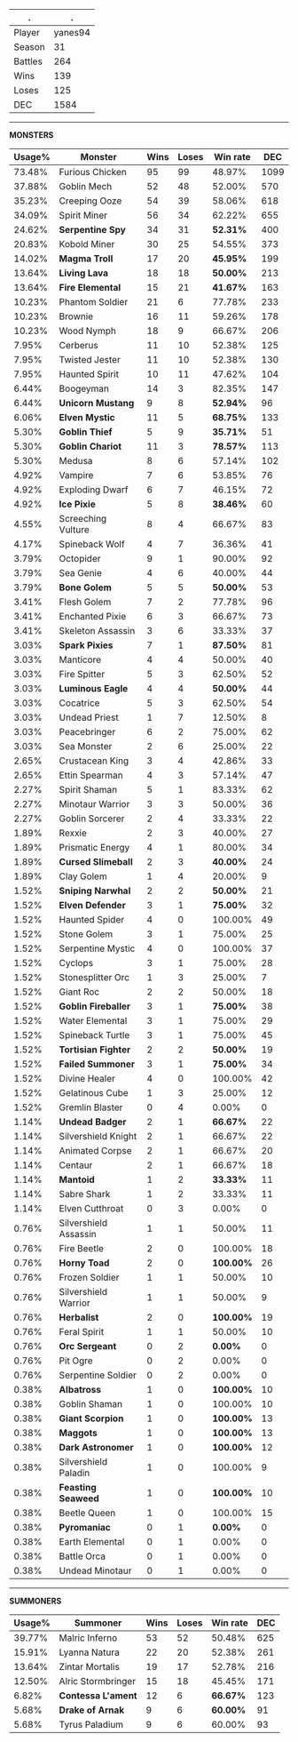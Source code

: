 .|.
|-|-
Player|yanes94
Season|31
Battles|264
Wins|139
Loses|125
DEC|1584

---
**MONSTERS**

Usage%|Monster|Wins|Loses|Win rate|DEC|
-|-|-|-|-|-|
73.48%|Furious Chicken|95|99|48.97%|1099|
37.88%|Goblin Mech|52|48|52.00%|570|
35.23%|Creeping Ooze|54|39|58.06%|618|
34.09%|Spirit Miner|56|34|62.22%|655|
24.62%|**Serpentine Spy**|34|31|**52.31%**|400|
20.83%|Kobold Miner|30|25|54.55%|373|
14.02%|**Magma Troll**|17|20|**45.95%**|199|
13.64%|**Living Lava**|18|18|**50.00%**|213|
13.64%|**Fire Elemental**|15|21|**41.67%**|163|
10.23%|Phantom Soldier|21|6|77.78%|233|
10.23%|Brownie|16|11|59.26%|178|
10.23%|Wood Nymph|18|9|66.67%|206|
7.95%|Cerberus|11|10|52.38%|125|
7.95%|Twisted Jester|11|10|52.38%|130|
7.95%|Haunted Spirit|10|11|47.62%|104|
6.44%|Boogeyman|14|3|82.35%|147|
6.44%|**Unicorn Mustang**|9|8|**52.94%**|96|
6.06%|**Elven Mystic**|11|5|**68.75%**|133|
5.30%|**Goblin Thief**|5|9|**35.71%**|51|
5.30%|**Goblin Chariot**|11|3|**78.57%**|113|
5.30%|Medusa|8|6|57.14%|102|
4.92%|Vampire|7|6|53.85%|76|
4.92%|Exploding Dwarf|6|7|46.15%|72|
4.92%|**Ice Pixie**|5|8|**38.46%**|60|
4.55%|Screeching Vulture|8|4|66.67%|83|
4.17%|Spineback Wolf|4|7|36.36%|41|
3.79%|Octopider|9|1|90.00%|92|
3.79%|Sea Genie|4|6|40.00%|44|
3.79%|**Bone Golem**|5|5|**50.00%**|53|
3.41%|Flesh Golem|7|2|77.78%|96|
3.41%|Enchanted Pixie|6|3|66.67%|73|
3.41%|Skeleton Assassin|3|6|33.33%|37|
3.03%|**Spark Pixies**|7|1|**87.50%**|81|
3.03%|Manticore|4|4|50.00%|40|
3.03%|Fire Spitter|5|3|62.50%|52|
3.03%|**Luminous Eagle**|4|4|**50.00%**|44|
3.03%|Cocatrice|5|3|62.50%|54|
3.03%|Undead Priest|1|7|12.50%|8|
3.03%|Peacebringer|6|2|75.00%|62|
3.03%|Sea Monster|2|6|25.00%|22|
2.65%|Crustacean King|3|4|42.86%|33|
2.65%|Ettin Spearman|4|3|57.14%|47|
2.27%|Spirit Shaman|5|1|83.33%|62|
2.27%|Minotaur Warrior|3|3|50.00%|36|
2.27%|Goblin Sorcerer|2|4|33.33%|22|
1.89%|Rexxie|2|3|40.00%|27|
1.89%|Prismatic Energy|4|1|80.00%|34|
1.89%|**Cursed Slimeball**|2|3|**40.00%**|24|
1.89%|Clay Golem|1|4|20.00%|9|
1.52%|**Sniping Narwhal**|2|2|**50.00%**|21|
1.52%|**Elven Defender**|3|1|**75.00%**|32|
1.52%|Haunted Spider|4|0|100.00%|49|
1.52%|Stone Golem|3|1|75.00%|25|
1.52%|Serpentine Mystic|4|0|100.00%|37|
1.52%|Cyclops|3|1|75.00%|28|
1.52%|Stonesplitter Orc|1|3|25.00%|7|
1.52%|Giant Roc|2|2|50.00%|18|
1.52%|**Goblin Fireballer**|3|1|**75.00%**|38|
1.52%|Water Elemental|3|1|75.00%|29|
1.52%|Spineback Turtle|3|1|75.00%|45|
1.52%|**Tortisian Fighter**|2|2|**50.00%**|19|
1.52%|**Failed Summoner**|3|1|**75.00%**|34|
1.52%|Divine Healer|4|0|100.00%|42|
1.52%|Gelatinous Cube|1|3|25.00%|12|
1.52%|Gremlin Blaster|0|4|0.00%|0|
1.14%|**Undead Badger**|2|1|**66.67%**|22|
1.14%|Silvershield Knight|2|1|66.67%|22|
1.14%|Animated Corpse|2|1|66.67%|20|
1.14%|Centaur|2|1|66.67%|18|
1.14%|**Mantoid**|1|2|**33.33%**|11|
1.14%|Sabre Shark|1|2|33.33%|11|
1.14%|Elven Cutthroat|0|3|0.00%|0|
0.76%|Silvershield Assassin|1|1|50.00%|11|
0.76%|Fire Beetle|2|0|100.00%|18|
0.76%|**Horny Toad**|2|0|**100.00%**|26|
0.76%|Frozen Soldier|1|1|50.00%|10|
0.76%|Silvershield Warrior|1|1|50.00%|9|
0.76%|**Herbalist**|2|0|**100.00%**|19|
0.76%|Feral Spirit|1|1|50.00%|10|
0.76%|**Orc Sergeant**|0|2|**0.00%**|0|
0.76%|Pit Ogre|0|2|0.00%|0|
0.76%|Serpentine Soldier|0|2|0.00%|0|
0.38%|**Albatross**|1|0|**100.00%**|10|
0.38%|Goblin Shaman|1|0|100.00%|10|
0.38%|**Giant Scorpion**|1|0|**100.00%**|13|
0.38%|**Maggots**|1|0|**100.00%**|13|
0.38%|**Dark Astronomer**|1|0|**100.00%**|12|
0.38%|Silvershield Paladin|1|0|100.00%|9|
0.38%|**Feasting Seaweed**|1|0|**100.00%**|10|
0.38%|Beetle Queen|1|0|100.00%|15|
0.38%|**Pyromaniac**|0|1|**0.00%**|0|
0.38%|Earth Elemental|0|1|0.00%|0|
0.38%|Battle Orca|0|1|0.00%|0|
0.38%|Undead Minotaur|0|1|0.00%|0|

---
**SUMMONERS**

Usage%|Summoner|Wins|Loses|Win rate|DEC|
-|-|-|-|-|-|
39.77%|Malric Inferno|53|52|50.48%|625|
15.91%|Lyanna Natura|22|20|52.38%|261|
13.64%|Zintar Mortalis|19|17|52.78%|216|
12.50%|Alric Stormbringer|15|18|45.45%|171|
6.82%|**Contessa L'ament**|12|6|**66.67%**|123|
5.68%|**Drake of Arnak**|9|6|**60.00%**|91|
5.68%|Tyrus Paladium|9|6|60.00%|93|
